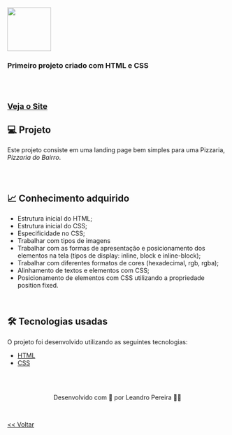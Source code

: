 <h1>
    <div>
        <img src="https://th.bing.com/th/id/OIP.yj8WGyHnYgUm5Y9wFLQK6gHaDf?w=300&h=165&c=7&r=0&o=5&pid=1.7" width="100"/>
    </div>
</h1>


<h3>
    <div>
        Primeiro projeto criado com HTML e CSS 
    </div>          
</h3>
 

<br>
<h1>
    <div>
        <a style="font-size: 18px" href="https://pizzaria-udemy.netlify.app/" target="_blank"> Veja o Site</a>
    </div>
</h1>

<h2> 💻 Projeto </h2>

Este projeto consiste em uma landing page bem simples para uma Pizzaria, _Pizzaria do Bairro_.

<br>
<h1>

<h2> 📈 Conhecimento adquirido </h2>

* Estrutura inicial do HTML;
* Estrutura inicial do CSS;
* Especificidade no CSS;
* Trabalhar com tipos de imagens
* Trabalhar com as formas de apresentação e posicionamento dos elementos na tela (tipos de display: inline, block e inline-block);
* Trabalhar com diferentes formatos de cores (hexadecimal, rgb, rgba);
* Alinhamento de textos e elementos com CSS;
* Posicionamento de elementos com CSS utilizando a propriedade position fixed.

<br>

<h2> 🛠 Tecnologias usadas </h2>

O projeto foi desenvolvido utilizando as seguintes tecnologias:

- [HTML](https://www.w3schools.com/html/)
- [CSS](https://www.w3schools.com/css/default.asp)


<br>
<br>

<p align="center"> Desenvolvido com 💜 por Leandro Pereira ✌🏽 <p>

<br>

<a href="../README.md"><< Voltar</a>







